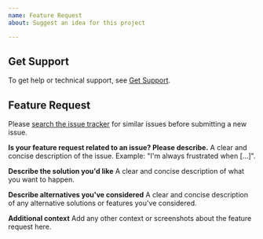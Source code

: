 ```yaml
---
name: Feature Request
about: Suggest an idea for this project

---
```


## Get Support
To get help or technical support, see [Get Support](https://pylonsproject.org/community-support.html).

## Feature Request

Please [search the issue tracker](https://github.com/Pylons/plaster/issues) for similar issues before submitting a new issue.

**Is your feature request related to an issue? Please describe.**
A clear and concise description of the issue. Example: "I'm always frustrated when [...]".

**Describe the solution you'd like**
A clear and concise description of what you want to happen.

**Describe alternatives you've considered**
A clear and concise description of any alternative solutions or features you've considered.

**Additional context**
Add any other context or screenshots about the feature request here.
